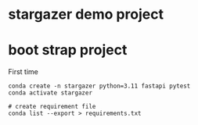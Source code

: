 # stargazer demo project

# boot strap project

First time 

```shell
conda create -n stargazer python=3.11 fastapi pytest
conda activate stargazer

# create requirement file
conda list --export > requirements.txt

```

